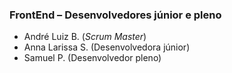 ### FrontEnd – Desenvolvedores júnior e pleno 
 - André Luiz B. (*Scrum Master*)
 - Anna Larissa S. (Desenvolvedora júnior)
 - Samuel P. (Desenvolvedor pleno)
